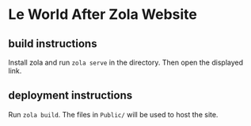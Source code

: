 # Le World After Zola Website

## build instructions
Install zola and run `zola serve` in the directory. Then open the displayed link.
## deployment instructions
Run `zola build`. The files in `Public/` will be used to host the site.
